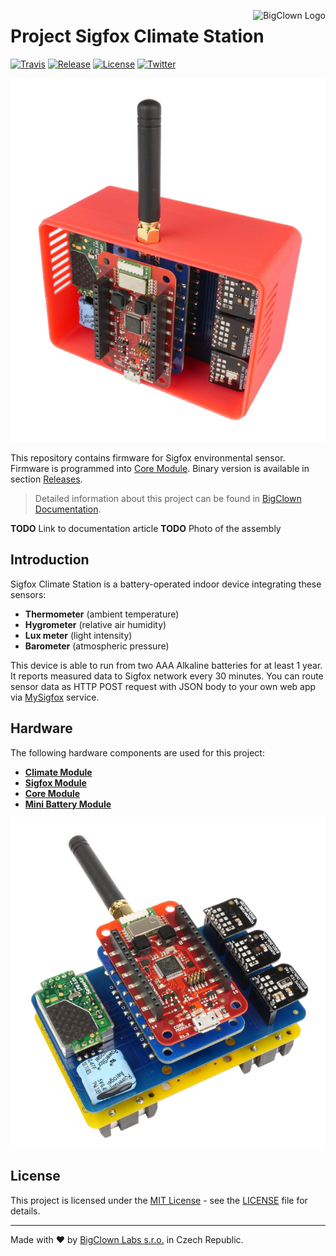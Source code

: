 <a href="https://www.bigclown.com"><img src="https://s3.eu-central-1.amazonaws.com/bigclown/gh-readme-logo.png" alt="BigClown Logo" align="right"></a>

# Project Sigfox Climate Station

[![Travis](https://img.shields.io/travis/bigclownlabs/bcp-sigfox-climate-station/master.svg)](https://travis-ci.org/bigclownlabs/bcp-sigfox-climate-station)
[![Release](https://img.shields.io/github/release/bigclownlabs/bcp-sigfox-climate-station.svg)](https://github.com/bigclownlabs/bcp-sigfox-climate-station/releases)
[![License](https://img.shields.io/github/license/bigclownlabs/bcp-sigfox-climate-station.svg)](https://github.com/bigclownlabs/bcp-sigfox-climate-station/blob/master/LICENSE)
[![Twitter](https://img.shields.io/twitter/follow/BigClownLabs.svg?style=social&label=Follow)](https://twitter.com/BigClownLabs)

![sigfox-co2-station-box](images/sf-co2-box.png)

This repository contains firmware for Sigfox environmental sensor.
Firmware is programmed into [Core Module](https://shop.bigclown.com/products/core-module).
Binary version is available in section [Releases](https://github.com/bigclownlabs/bcp-sigfox-climate-station/releases).

> Detailed information about this project can be found in [BigClown Documentation](https://doc.bigclown.com).

**TODO** Link to documentation article
**TODO** Photo of the assembly

## Introduction

Sigfox Climate Station is a battery-operated indoor device integrating these sensors:

* **Thermometer** (ambient temperature)
* **Hygrometer** (relative air humidity)
* **Lux meter** (light intensity)
* **Barometer** (atmospheric pressure)

This device is able to run from two AAA Alkaline batteries for at least 1 year.
It reports measured data to Sigfox network every 30 minutes.
You can route sensor data as HTTP POST request with JSON body to your own web app via [MySigfox](https://www.mysigfox.com) service.

## Hardware

The following hardware components are used for this project:

* **[Climate Module](https://shop.bigclown.com/products/climate-module)**
* **[Sigfox Module](https://shop.bigclown.com/products/sigfox-module)**
* **[Core Module](https://shop.bigclown.com/products/core-module)**
* **[Mini Battery Module](https://shop.bigclown.com/products/minibattery-module)**

![sigfox-co2-station](images/sf-co2.png)

## License

This project is licensed under the [MIT License](https://opensource.org/licenses/MIT/) - see the [LICENSE](LICENSE) file for details.

---

Made with ❤ by [BigClown Labs s.r.o.](https://www.bigclown.com) in Czech Republic.
